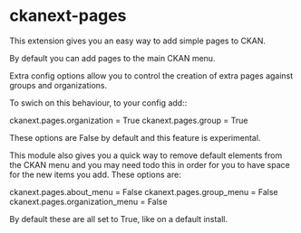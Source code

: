 ckanext-pages
=============

This extension gives you an easy way to add simple pages to CKAN.

By default you can add pages to the main CKAN menu.



Extra config options allow you to control the creation of extra pages against groups and organizations.

To swich on this behaviour, to your config add::

ckanext.pages.organization = True
ckanext.pages.group = True

These options are False by default and this feature is experimental.


This module also gives you a quick way to remove default elements from the CKAN menu and you may need todo this
in order for you to have space for the new items you add.  These options are:

ckanext.pages.about_menu = False
ckanext.pages.group_menu = False
ckanext.pages.organization_menu = False

By default these are all set to True, like on a default install.


